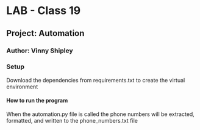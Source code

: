# LAB - Class 19

## Project: Automation

### Author: Vinny Shipley

### Setup

Download the dependencies from requirements.txt to create the virtual environment

#### How to run the program

When the automation.py file is called the phone numbers will be extracted, formatted, and written to the phone_numbers.txt file
